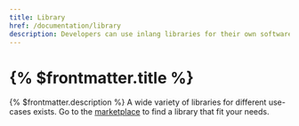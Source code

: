 ```yaml
---
title: Library
href: /documentation/library
description: Developers can use inlang libraries for their own software projects.
---
```


# {% $frontmatter.title %}

{% $frontmatter.description %} A wide variety of libraries for different use-cases exists. Go to the [marketplace](/marketplace) to find a library that fit your needs.


